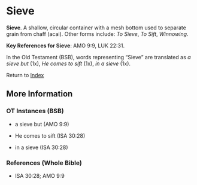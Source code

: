 # Sieve
**Sieve**. 
A shallow, circular container with a mesh bottom used to separate grain from chaff (acai). 
Other forms include: 
*To Sieve*, *To Sift*, *Winnowing*. 


**Key References for Sieve**: 
AMO 9:9, LUK 22:31. 


In the Old Testament (BSB), words representing “Sieve” are translated as 
*a sieve but* (1x), *He comes to sift* (1x), *in a sieve* (1x). 




Return to [Index](00-Index.md)

## More Information

### OT Instances (BSB)

* a sieve but (AMO 9:9)

* He comes to sift (ISA 30:28)

* in a sieve (ISA 30:28)



### References (Whole Bible)

* ISA 30:28; AMO 9:9



